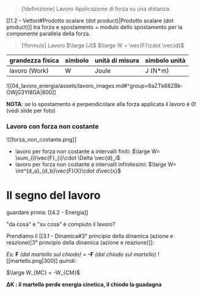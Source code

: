> [!definizione] Lavoro
> Applicazione di forza su una distanza.


[[1.2 - Vettori#Prodotto scalare (dot product)|Prodotto scalare (dot product)]] tra forza e spostamento = modulo dello spostamento per la componente parallela della forza.

> [!formula]  Lavoro $\large [J]$
> $\large W = \vec{F}\cdot \vec{d}$

| grandezza fisica | simbolo | unità di misura | simbolo unità |
| ---------------- | ------- | --------------- | ------------- |
| lavoro (Work)    | W       | Joule           | J (N*m)       |

![[04_lavoro_energia/assets/lavoro_images.md#^group=8aZTk68ZBk-OWjG3YI8GA|800]]

**NOTA**: se lo spostamento è perpendicolare alla forza applicata il lavoro è 0! (vedi slide per foto)

### Lavoro con forza non costante

![[forza_non_costante.png]]

- lavoro per forza non costante a intervalli finiti: $\large W= \sum_{i}\vec{F}_{i}\cdot \Delta \vec{d}_i$ 
- lavoro per forza non costante a intervalli infinitesimi: $\large W= \int^{d_a}_{d_b}\vec{F}(X)\cdot d\vec{x}$ 

# Il segno del lavoro
guardare prima: [[4.2 - Energia]]

"da cosa" e "su cosa" è compiuto il lavoro?

Prendiamo il [[3.1 - Dinamica#3° principio della dinamica (azione e reazione)|3° principio della dinamica (azione e reazione)]]: 

*Es:*
**F** *(dal martello sul chiodo)* = **-F** *(dal chiodo sul martello)*
![[martello.png|300]]
*quindi:*

$\large W_{MC} = -W_{CM}$

**∆K : il martello perde energia cinetica, il chiodo la guadagna**


